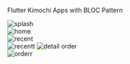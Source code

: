 Flutter Kimochi Apps with BLOC Pattern



![splash](https://1.bp.blogspot.com/-hv7T3fWJ-yk/Xsxjh4MAwRI/AAAAAAAABB4/Q7xkGfwk_3oAV2z-ik__287cAUSjm_bdgCLcBGAsYHQ/s320/Screenshot_20200526-080608.jpg)
<br> <b> </b>
![home](https://1.bp.blogspot.com/-_F_ipoIseS8/XsxjiLwLmoI/AAAAAAAABCA/M8CWT5pF5g8KiLUP_kBPbRunyd0_AvJpwCLcBGAsYHQ/s320/Screenshot_20200526-080615.jpg)
<br> <b> </b>
![recent](https://1.bp.blogspot.com/-t6K90smXTTU/Xsxjh7hDc7I/AAAAAAAABB8/dCEMNCLJ0K8kaYR68MT9fvg6EsTvl2eHQCLcBGAsYHQ/s320/Screenshot_20200526-080621.jpg)
<br> <b> </b>
![recentt](https://1.bp.blogspot.com/-47_u_6vtJhs/XsxjjcAwnTI/AAAAAAAABCI/LBWqxgmxusstoGQ3XtFDJTvw3lsq2KbQgCLcBGAsYHQ/s320/Screenshot_20200526-080725.jpg)
![detail order](https://1.bp.blogspot.com/-6xtkVUArw_c/XsxjjvB_UtI/AAAAAAAABCM/RWnen4N-lOM3IQnu9MUpY9nKZKu2voCPgCLcBGAsYHQ/s320/Screenshot_20200526-083122.jpg)
<br> <b> </b>
![orderr](https://1.bp.blogspot.com/-nD4sHerNnns/XsxjjErKUdI/AAAAAAAABCE/IbROnNULXoYe60zJ7cUEClKkmVVY3VQSQCLcBGAsYHQ/s320/Screenshot_20200526-081120.jpg)
<br> <b> </b><br>



